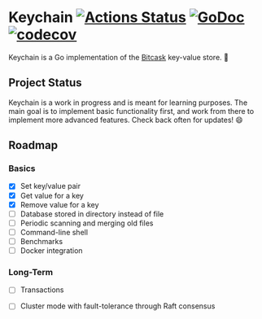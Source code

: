 # Keychain [![Actions Status](https://github.com/maybetheresloop/keychain/workflows/Go/badge.svg)](https://github.com/maybetheresloop/keychain) [![GoDoc](https://godoc.org/github.com/maybetheresloop/keychain?status.svg)](https://godoc.org/github.com/maybetheresloop/keychain) [![codecov](https://codecov.io/gh/maybetheresloop/keychain/branch/master/graph/badge.svg)](https://codecov.io/gh/maybetheresloop/keychain)

Keychain is a Go implementation of the [Bitcask](https://github.com/basho/bitcask) key-value store. 🔑 

## Project Status

Keychain is a work in progress and is meant for learning purposes. The main goal is to implement
basic functionality first, and work from there to implement more advanced features. Check back often
for updates! 😄

## Roadmap

### Basics
- [x] Set key/value pair
- [x] Get value for a key
- [x] Remove value for a key
- [ ] Database stored in directory instead of file
- [ ] Periodic scanning and merging old files
- [ ] Command-line shell
- [ ] Benchmarks
- [ ] Docker integration

### Long-Term
- [ ] Transactions
- [ ] Cluster mode with fault-tolerance through Raft consensus


